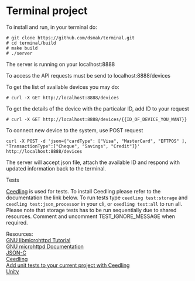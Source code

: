 # Terminal project

To install and run, in your terminal do:

```
# git clone https://github.com/dsmak/terminal.git
# cd terminal/build
# make build
# ./server
```

The server is running on your localhost:8888

To access the API requests must be send to localhost:8888/devices

To get the list of available devices you may do:
```
# curl -X GET http://localhost:8888/devices
```
To get the details of the device with the particalar ID, add ID to your request
```
# curl -X GET http://localhost:8888/devices/{{ID_OF_DEVICE_YOU_WANT}}
```
To connect new device to the system, use POST request 
```
curl -X POST -d 'json={"cardType": ["Visa", "MasterCard", "EFTPOS" ], "TransactionType":["Cheque", "Savings", "Credit"]}' http://localhost:8888/devices

```
The server will accept json file, attach the available ID and respond with updated information back to the terminal.

Tests

[Ceedling](http://www.throwtheswitch.org/ceedling) is used for tests.
To install Ceedling please refer to the documentation the link below.
To run tests type ```ceedling test:storage``` and  ```ceedling test:json_processor``` in your cli,
or  ```ceedling test:all``` to run all.
Please note that storage tests has to be run sequentially due to shared resources.
Comment and uncomment TEST_IGNORE_MESSAGE when required.

Resources:  
[GNU libmicrohttpd Tutorial](https://www.gnu.org/software/libmicrohttpd/tutorial.html)\
[GNU microhttpd Documentation](https://www.gnu.org/software/libmicrohttpd/)\
[JSON-C](https://github.com/json-c/json-c/wiki)\
[Ceedling](https://github.com/ThrowTheSwitch/Ceedling)\
[Add unit tests to your current project with Ceedling](http://www.electronvector.com/blog/add-unit-tests-to-your-current-project-with-ceedling)\
[Unity](https://github.com/ThrowTheSwitch/Unity)
